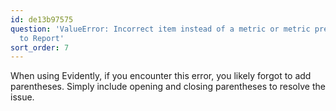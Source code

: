 ```yaml
---
id: de13b97575
question: 'ValueError: Incorrect item instead of a metric or metric preset was passed
  to Report'
sort_order: 7
---
```


When using Evidently, if you encounter this error, you likely forgot to add parentheses. Simply include opening and closing parentheses to resolve the issue.